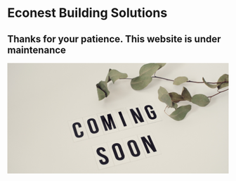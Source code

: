 # Econest Building Solutions
## Thanks for your patience. This website is under maintenance
![alt](./src/assets/EcoPics/comingsoon.jpg)